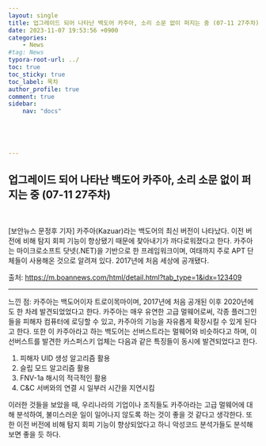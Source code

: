 ```yaml
---
layout: single
title: 업그레이드 되어 나타난 백도어 카주아, 소리 소문 없이 퍼지는 중 (07-11 27주차)
date: 2023-11-07 19:53:56 +0900
categories: 
    - News
#tag: News
typora-root-url: ../
toc: true
toc_sticky: true
toc_label: 목차
author_profile: true
comment: true
sidebar:
    nav: "docs"





---
```




## 업그레이드 되어 나타난 백도어 카주아, 소리 소문 없이 퍼지는 중 (07-11 27주차)

<br>

[보안뉴스 문정후 기자] 카주아(Kazuar)라는 백도어의 최신 버전이 나타났다. 이전 버전에 비해 탐지 회피 기능이 향상됐기 때문에 찾아내기가 까다로워졌다고 한다. 카주아는 마이크로소프트 닷넷(.NET)을 기반으로 한 프레임워크이며, 여태까지 주로 APT 단체들이 사용해온 것으로 알려져 있다. 2017년에 처음 세상에 공개됐다.

출처:  https://m.boannews.com/html/detail.html?tab_type=1&idx=123409

***

느낀 점: 카주아는 백도어이자 트로이목마이며, 2017년에 처음 공개된 이후 2020년에도 한 차레 발견되었었다고 한다. 카주아는 매우 유연한 고급 멀웨어로써, 각종 플러그인들을 피해자 컴퓨터에 로딩할 수 있고, 카주아의 기능을 자유롭게 확장시킬 수 있게 된다고 한다. 또한 이 카주아라고 하는 백도어는 선버스트라는 멀웨어와 비슷하다고 하며, 이 선버스트를 발견한 카스퍼스키 업체는 다음과 같은 특징들이 동시에 발견되었다고 한다.

1) 피해자 UID 생성 알고리즘 활용
2) 슬립 모드 알고리즘 활용
3) FNV-1a 해시의 적극적인 활용
4) C&C 서버와의 연결 시 일부러 시간을 지연시킴

이러한 것들을 보았을 때, 우리나라의 기업이나 조직들도 카주아라는 고급 멀웨어에 대해 분석하여, 불미스러운 일이 일어나지 않도록 하는 것이 좋을 것 같다고 생각한다. 또한 이전 버전에 비해 탐지 회피 기능이 향상되었다고 하니 악성코드 분석가들도 분석해보면 좋을 듯 하다.